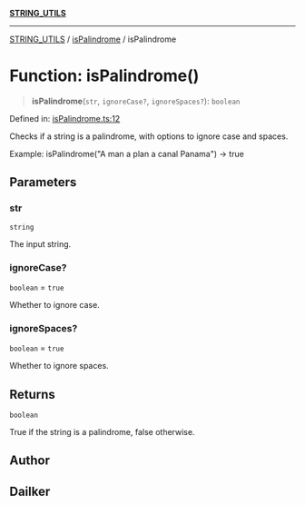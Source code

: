 [**STRING_UTILS**](../../README.md)

***

[STRING_UTILS](../../README.md) / [isPalindrome](../README.md) / isPalindrome

# Function: isPalindrome()

> **isPalindrome**(`str`, `ignoreCase?`, `ignoreSpaces?`): `boolean`

Defined in: [isPalindrome.ts:12](https://github.com/dailker/everyutil/blob/bb767aea9d58118889b305a48f8f36431b1abbeb/src/string/isPalindrome.ts#L12)

Checks if a string is a palindrome, with options to ignore case and spaces.

Example: isPalindrome("A man a plan a canal Panama") → true

## Parameters

### str

`string`

The input string.

### ignoreCase?

`boolean` = `true`

Whether to ignore case.

### ignoreSpaces?

`boolean` = `true`

Whether to ignore spaces.

## Returns

`boolean`

True if the string is a palindrome, false otherwise.

## Author

## Dailker
